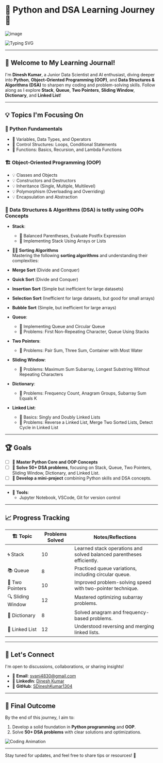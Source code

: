 # 🚀 Python and DSA Learning Journey 🚀  

![image](https://github.com/user-attachments/assets/40dcf18e-f830-4190-a18f-62ad4bebd12a)


![Typing SVG](https://readme-typing-svg.herokuapp.com?font=Fira+Code&size=24&pause=1000&color=F70000&center=true&vCenter=true&width=600&lines=Mastering+Python+%26+DSA;FFocusing+on+Core+Concepts+%26+Problem+Solving)  

---

## 👋 Welcome to My Learning Journal!  

I'm **Dinesh Kumar**, a Junior Data Scientist and AI enthusiast, diving deeper into **Python**, **Object-Oriented Programming (OOP)**, and **Data Structures & Algorithms (DSA)** to sharpen my coding and problem-solving skills. Follow along as I explore **Stack**, **Queue**, **Two Pointers**, **Sliding Window**, **Dictionary**, and **Linked List**!  

---

## 💡 **Topics I'm Focusing On**  

### 🐍 **Python Fundamentals**  
- 🎯 Variables, Data Types, and Operators  
- 🎯 Control Structures: Loops, Conditional Statements  
- 🎯 Functions: Basics, Recursion, and Lambda Functions  

### 🏗️ **Object-Oriented Programming (OOP)**  
- 💡 Classes and Objects  
- 💡 Constructors and Destructors  
- 💡 Inheritance (Single, Multiple, Multilevel)  
- 💡 Polymorphism (Overloading and Overriding)  
- 💡 Encapsulation and Abstraction  

### 🧮 **Data Structures & Algorithms (DSA) is totlly using OOPs Concepts**  
- **Stack**:  
  - 🔄 Balanced Parentheses, Evaluate Postfix Expression  
  - 🔄 Implementing Stack Using Arrays or Lists
    
- 🧑‍🏫 **Sorting Algorithms**  
Mastering the following **sorting algorithms** and understanding their complexities:  
- **Merge Sort** (Divide and Conquer)  
- **Quick Sort** (Divide and Conquer)  
- **Insertion Sort** (Simple but inefficient for large datasets)  
- **Selection Sort** (Inefficient for large datasets, but good for small arrays)  
- **Bubble Sort** (Simple, but inefficient for large arrays)

- **Queue**:  
  - 🔄 Implementing Queue and Circular Queue  
  - 🔄 Problems: First Non-Repeating Character, Queue Using Stacks  

- **Two Pointers**:  
  - 🔄 Problems: Pair Sum, Three Sum, Container with Most Water  

- **Sliding Window**:  
  - 🔄 Problems: Maximum Sum Subarray, Longest Substring Without Repeating Characters  

- **Dictionary**:  
  - 🔄 Problems: Frequency Count, Anagram Groups, Subarray Sum Equals K  

- **Linked List**:  
  - 🔄 Basics: Singly and Doubly Linked Lists  
  - 🔄 Problems: Reverse a Linked List, Merge Two Sorted Lists, Detect Cycle in Linked List  

---

## 🏆 **Goals**  
- [ ] 🎯 **Master Python Core and OOP Concepts**  
- [ ] 🎯 **Solve 50+ DSA problems**, focusing on Stack, Queue, Two Pointers, Sliding Window, Dictionary, and Linked List.  
- [ ] 🎯 **Develop a mini-project** combining Python skills and DSA concepts.  

---

- 🔧 **Tools**:  
  - Jupyter Notebook, VSCode, Git for version control  

---

## 📈 **Progress Tracking**  

| 🏗️ Topic           | Problems Solved | Notes/Reflections                                    |
|--------------------|-----------------|----------------------------------------------------|
| 🌀 Stack           | 10              | Learned stack operations and solved balanced parentheses efficiently. |
| 📚 Queue           | 8               | Practiced queue variations, including circular queue. |
| 🧮 Two Pointers    | 10              | Improved problem-solving speed with two-pointer technique. |
| 🔍 Sliding Window  | 12              | Mastered optimizing subarray problems.            |
| 📖 Dictionary      | 8               | Solved anagram and frequency-based problems.      |
| 🔗 Linked List     | 12              | Understood reversing and merging linked lists.    |

---

## 💬 **Let's Connect**  
I'm open to discussions, collaborations, or sharing insights!  
- 📧 **Email**: svani4830@gmail.com  
- 🔗 **LinkedIn**: [Dinesh Kumar](https://www.linkedin.com/in/s-dinesh-kumar2004)  
- 🐙 **GitHub**: [SDineshKumar1304](https://github.com/SDineshKumar1304)  

---

## 🏁 **Final Outcome**  
By the end of this journey, I aim to:  
1. Develop a solid foundation in **Python programming** and **OOP**.  
2. Solve **50+ DSA problems** with clear solutions and optimizations.  

![Coding Animation](https://media.giphy.com/media/qgQUggAC3Pfv687qPC/giphy.gif)  

---

Stay tuned for updates, and feel free to share tips or resources! 🚀
